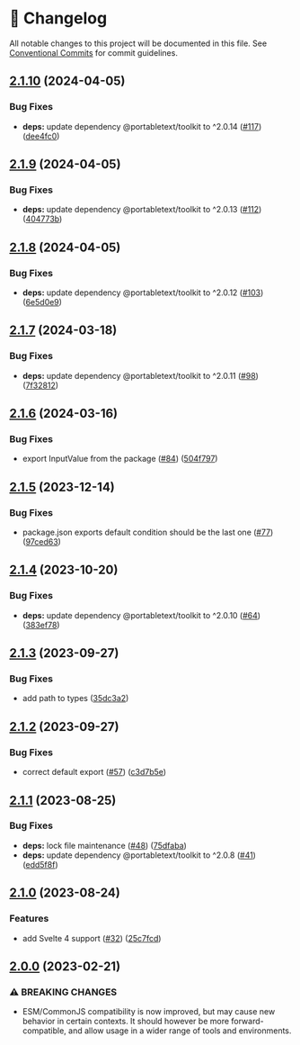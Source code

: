 <!-- markdownlint-disable --><!-- textlint-disable -->

# 📓 Changelog

All notable changes to this project will be documented in this file. See
[Conventional Commits](https://conventionalcommits.org) for commit guidelines.

## [2.1.10](https://github.com/portabletext/svelte-portabletext/compare/v2.1.9...v2.1.10) (2024-04-05)

### Bug Fixes

- **deps:** update dependency @portabletext/toolkit to ^2.0.14 ([#117](https://github.com/portabletext/svelte-portabletext/issues/117)) ([dee4fc0](https://github.com/portabletext/svelte-portabletext/commit/dee4fc033b66706153186946bed3a3cb9dd8a491))

## [2.1.9](https://github.com/portabletext/svelte-portabletext/compare/v2.1.8...v2.1.9) (2024-04-05)

### Bug Fixes

- **deps:** update dependency @portabletext/toolkit to ^2.0.13 ([#112](https://github.com/portabletext/svelte-portabletext/issues/112)) ([404773b](https://github.com/portabletext/svelte-portabletext/commit/404773b86c74e7ae3bd31247e2fdc34e93571559))

## [2.1.8](https://github.com/portabletext/svelte-portabletext/compare/v2.1.7...v2.1.8) (2024-04-05)

### Bug Fixes

- **deps:** update dependency @portabletext/toolkit to ^2.0.12 ([#103](https://github.com/portabletext/svelte-portabletext/issues/103)) ([6e5d0e9](https://github.com/portabletext/svelte-portabletext/commit/6e5d0e911644b6283904aa654ddf22602c87f704))

## [2.1.7](https://github.com/portabletext/svelte-portabletext/compare/v2.1.6...v2.1.7) (2024-03-18)

### Bug Fixes

- **deps:** update dependency @portabletext/toolkit to ^2.0.11 ([#98](https://github.com/portabletext/svelte-portabletext/issues/98)) ([7f32812](https://github.com/portabletext/svelte-portabletext/commit/7f328128538fd7cf109c6763aa87c5de46b1243a))

## [2.1.6](https://github.com/portabletext/svelte-portabletext/compare/v2.1.5...v2.1.6) (2024-03-16)

### Bug Fixes

- export InputValue from the package ([#84](https://github.com/portabletext/svelte-portabletext/issues/84)) ([504f797](https://github.com/portabletext/svelte-portabletext/commit/504f797295c1c15c3048da79e18eea213394aead))

## [2.1.5](https://github.com/portabletext/svelte-portabletext/compare/v2.1.4...v2.1.5) (2023-12-14)

### Bug Fixes

- package.json exports default condition should be the last one ([#77](https://github.com/portabletext/svelte-portabletext/issues/77)) ([97ced63](https://github.com/portabletext/svelte-portabletext/commit/97ced6339db7d44bc46742dda2e521a13717b4ba))

## [2.1.4](https://github.com/portabletext/svelte-portabletext/compare/v2.1.3...v2.1.4) (2023-10-20)

### Bug Fixes

- **deps:** update dependency @portabletext/toolkit to ^2.0.10 ([#64](https://github.com/portabletext/svelte-portabletext/issues/64)) ([383ef78](https://github.com/portabletext/svelte-portabletext/commit/383ef78173165f86ecd150299742ade94206d42c))

## [2.1.3](https://github.com/portabletext/svelte-portabletext/compare/v2.1.2...v2.1.3) (2023-09-27)

### Bug Fixes

- add path to types ([35dc3a2](https://github.com/portabletext/svelte-portabletext/commit/35dc3a26e2f73abcf82d72f1e7b04cc59575ff35))

## [2.1.2](https://github.com/portabletext/svelte-portabletext/compare/v2.1.1...v2.1.2) (2023-09-27)

### Bug Fixes

- correct default export ([#57](https://github.com/portabletext/svelte-portabletext/issues/57)) ([c3d7b5e](https://github.com/portabletext/svelte-portabletext/commit/c3d7b5eda53b38d7f6923f0fe7c1f4fbee5063d6))

## [2.1.1](https://github.com/portabletext/svelte-portabletext/compare/v2.1.0...v2.1.1) (2023-08-25)

### Bug Fixes

- **deps:** lock file maintenance ([#48](https://github.com/portabletext/svelte-portabletext/issues/48)) ([75dfaba](https://github.com/portabletext/svelte-portabletext/commit/75dfaba83102949e2e8b5c91e84f75aac17941c1))
- **deps:** update dependency @portabletext/toolkit to ^2.0.8 ([#41](https://github.com/portabletext/svelte-portabletext/issues/41)) ([edd5f8f](https://github.com/portabletext/svelte-portabletext/commit/edd5f8f8ca25e8977009b4e0c9e212b6f4e7c8b9))

## [2.1.0](https://github.com/portabletext/svelte-portabletext/compare/v2.0.0...v2.1.0) (2023-08-24)

### Features

- add Svelte 4 support ([#32](https://github.com/portabletext/svelte-portabletext/issues/32)) ([25c7fcd](https://github.com/portabletext/svelte-portabletext/commit/25c7fcd0e13156115506ec66d0a7a394b3805906))

## [2.0.0](https://github.com/portabletext/to-html/compare/v1.0.1...v2.0.0) (2023-02-21)

### ⚠ BREAKING CHANGES

- ESM/CommonJS compatibility is now improved, but may cause new behavior
  in certain contexts. It should however be more forward-compatible, and allow usage in
  a wider range of tools and environments.
